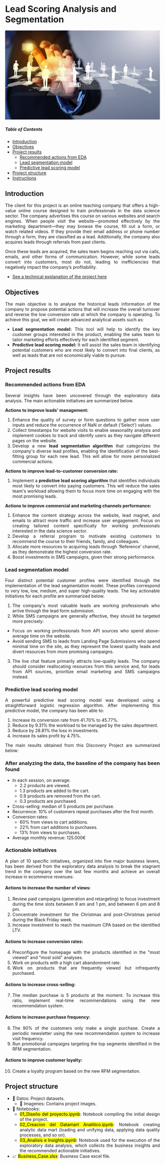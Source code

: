 # Lead Scoring Analysis and Segmentation

![featured](https://github.com/pabloelt/lead-scoring-analysis-and-segmentation//blob/main/00_Imagenes/featured.jpg?raw=true)

##### Table of Contents 
* [Introduction](#introduction)
* [Objectives](#objectives)
* [Project results](#project-results)
   * [Recommended actions from EDA](#recommended-actions-from-eda)
   * [Lead segmentation model](#lead-segmentation-model)
   * [Predictive lead scoring model](#predictive-lead-scoring-model)
* [Project structure](#project-structure)
* [Instructions](#instructions)

<div align="justify">
 
## Introduction

The client for this project is an online teaching company that offers a high-value online course designed to train professionals in the data science sector. The company advertises this course on various websites and search engines. When people visit the website—promoted effectively by the marketing department—they may browse the course, fill out a form, or watch related videos. If they provide their email address or phone number through a form, they are classified as a lead. Additionally, the company also acquires leads through referrals from past clients.

Once these leads are acquired, the sales team begins reaching out via calls, emails, and other forms of communication. However, while some leads convert into customers, most do not, leading to inefficiencies that negatively impact the company’s profitability.

 * [See a technical explanation of the project here](https://pabloelt.github.io/project/project5/)

## Objectives

The main objective is to analyse the historical leads information of the company to propose potential actions that will increase the overall turnover and reverse the low conversion rate at which the company is operating. To achieve this goal, we will create advanced analytical assets such as:

* **Lead segmentation model:** This tool will help to identify the key customer groups interested in the product, enabling the sales team to tailor marketing efforts effectively for each identified segment.
* **Predictive lead scoring model:** It will assist the sales team in identifying potential customers who are most likely to convert into final clients, as well as leads that are not economically viable to pursue.

## Project results

### Recommended actions from EDA

Several insights have been uncovered through the exploratory data analysis. The main actionable initiatives are summarized below.

**Actions to improve leads' management:**

1. Enhance the quality of survey or form questions to gather more user inputs and reduce the occurrence of NaN or default (‘Select’) values.
2. Collect timestamps for website visits to enable seasonality analysis and implement cookies to track and identify users as they navigate different pages on the website.
3. Develop a new **lead segmentation algorithm** that categorizes the company's diverse lead profiles, enabling the identification of the best-fitting group for each new lead. This will allow for more personalized commercial actions.

**Actions to improve lead-to-customer conversion rate:**

1. Implement a **predictive lead scoring algorithm** that identifies individuals most likely to convert into paying customers. This will reduce the sales team's workload allowing them to focus more time on engaging with the most promising leads.

**Actions to improve commercial and marketing channels performance:**

1. Enhance the content strategy across the website, lead magnet, and emails to attract more traffic and increase user engagement. Focus on creating tailored content specifically for working professionals interested in the data science sector.
2. Develop a referral program to motivate existing customers to recommend the course to their friends, family, and colleagues.
3. Allocate more resources to acquiring leads through ‘Reference’ channel, as they demonstrate the highest conversion rate.
4. Boost investments in SMS campaigns, given their strong performance.

### Lead segmentation model

Four distinct potential customer profiles were identified through the implementation of the lead segmentation model. These profiles correspond to very low, low, medium, and super high-quality leads. The key actionable initiatives for each profile are summarized below.

1. The company's most valuable leads are working professionals who arrive through the lead form submission.
2. While SMS campaigns are generally effective, they should be targeted more precisely:
  * Focus on working professionals from API sources who spend above-average time on the website.
  * Avoid sending SMS to leads from Landing Page Submissions who spend minimal time on the site, as they represent the lowest quality leads and divert resources from more promising campaigns.
3. The live chat feature primarily attracts low-quality leads. The company should consider reallocating resources from this service and, for leads from API sources, prioritize email marketing and SMS campaigns instead.

### Predictive lead scoring model

A powerful predictive lead scoring model was developed using a straightforward logistic regression algorithm. After implementing this predictive model, the company has been able to:

1. Increase its conversion rate from 41.70% to 45.77%.
2. Reduce by 9.31% the workload to be managed by the sales department.
3. Reduce by 28.81% the loss in investments.
4. Increase its sales profit by 4.75%.

The main results obtained from this Discovery Project are summarized below:

### After analyzing the data, the baseline of the company has been found

* In each session, on average:
  * 2.2 products are viewed.
  * 1.3 products are added to the cart.
  * 0.9 products are removed from the cart.
  * 0.3 products are purchased.
* Cross-selling: median of 5 products per purchase.
* Recurrence: 10% of customers repeat purchases after the first month.
* Conversion rates:
  * 60% from views to cart additions.
  * 22% from cart additions to purchases.
  * 13% from views to purchases.
* Average monthly revenue: 125.000€

### Actionable initiatives

A plan of 10 specific initiatives, organized into five major business levers, has been derived from the exploratory data analysis to break the stagnant trend in the company over the last few months and achieve an overall increase in ecommerce revenues:

#### Actions to increase the number of views:

1. Review paid campaigns (generation and retargeting) to focus investment during the time slots between 9 am and 1 pm, and between 6 pm and 8 pm.
2. Concentrate investment for the Christmas and post-Christmas period during the Black Friday week.
3. Increase investment to reach the maximum CPA based on the identified LTV.

#### Actions to increase conversion rates:

4. Preconfigure the homepage with the products identified in the "most viewed" and "most sold" analyses.
5. Work on products with a high cart abandonment rate.
6. Work on products that are frequently viewed but infrequently purchased.

#### Actions to increase cross-selling:

 7. The median purchase is 5 products at the moment. To increase this ratio, implement real-time recommendations using the new recommendation system.

#### Actions to increase purchase frequency:

8. The 90% of the customers only make a single purchase. Create a periodic newsletter using the new recommendation system to increase visit frequency.
9. Run promotional campaigns targeting the top segments identified in the RFM segmentation.

#### Actions to improve customer loyalty:

10. Create a loyalty program based on the new RFM segmentation.

## Project structure

* 📁 Datos: Project datasets.
  * 📁 Imagenes: Contains project images.
* 📁 Notebooks:
  * <mark>01_Diseño del proyecto.ipynb</mark>: Notebook compiling the initial design of the project.
  * <mark>02_Creacion del Datamart Analitico.ipynb</mark>: Notebook creating analytic data mart (loading and unifying data, applying data quality processes, and so on).
  * <mark>03_Analisis e Insights.ipynb</mark>: Notebook used for the execution of the exploratory data analysis, which collects the business insights and the recommended actionable initiatives.
* 📈 <mark>Business_Case.xlsx</mark>: Business Case excel file.

